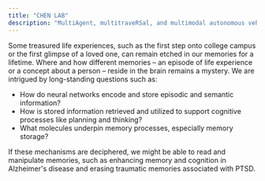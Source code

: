```yaml
---
title: "CHEN LAB"
description: "MultiAgent, multitraveRSal, and multimodal autonomous vehicle"
---
```


[//]: # (<span style="font-size:8em; font-weight: bold; color:#772583;">CHEN LAB</span>)

[//]: # (<span style="font-size:2em; font-weight: bold; color:#772583;">**M**ulti**A**gent, multitRaverSal, multimodal autonomous vehicle dataset</span>)
[//]: # (<span style="font-size:2em; font-weight: bold; color:#772583;">M</span><span style="font-size:2em; font-weight: bold;">ulti</span><span style="font-size:2em; font-weight: bold; color:#772583;">A</span><span style="font-size:2em; font-weight: bold;">gent, </span>)

[//]: # (<span style="font-size:2em; font-weight: bold;">multit</span><span style="font-size:2em; font-weight: bold; color:#772583;">R</span><span style="font-size:2em; font-weight: bold;">aver</span><span style="font-size:2em; font-weight: bold;color:#772583;">S</span><span style="font-size:2em; font-weight: bold;">al, </span>)

[//]: # (<span style="font-size:2em; font-weight: bold;">multimodal autonomous vehicle dataset</span>)

[//]: # (<span style="font-size:2em;">)

[//]: # ()
[//]: # (## Frankenstein's Mice Made Easy)

[//]: # ()
[//]: # (</span>)

[//]: # (---)

[//]: # (## - About Us -)

[//]: # (Large-scale datasets have fueled recent advancements in AI-based autonomous vehicle research. )

[//]: # (However, these datasets are usually collected from a single vehicle's one-time pass of a certain location, lacking multiagent interactions or repeated traversals of the same place. )

[//]: # (Such information could lead to transformative enhancements in autonomous vehicles' perception, prediction, and planning capabilities. )

[//]: # (To bridge this gap, in collaboration with the self-driving company May Mobility, we present the MARS dataset which unifies scenarios that enable MultiAgent, multitraveRSal, and multimodal autonomous vehicle research. )

[//]: # (More specifically, MARS is collected with a fleet of autonomous vehicles driving within a certain geographical area. )

[//]: # (Each vehicle has its own route and different vehicles may appear at nearby locations. )

[//]: # (Each vehicle is equipped with a LiDAR and surround-view RGB cameras. )

[//]: # (We curate two subsets in MARS: one facilitates collaborative driving with multiple vehicles simultaneously present at the same location, and the other enables memory retrospection through asynchronous traversals of the same location by multiple vehicles. )

[//]: # (We conduct experiments in place recognition and neural reconstruction. )

[//]: # (More importantly, MARS introduces new research opportunities and challenges such as multitraversal 3D reconstruction, multiagent perception, and unsupervised object discovery.)

[//]: # (<div class="pt-2 p-5 mt-2 rounded-xl backdrop-blur-2xl shadow-2xl">)

[//]: # (<span style="text-align: left;">)

[//]: # ()
[//]: # ([//]: # &#40;We are the Chen lab and in NYU School of Medicine and Nathan Kline institute,&#41;)
[//]: # ([//]: # &#40;located in midtown Manhattan overviewing the East River. We are recruiting student&#41;)
[//]: # ([//]: # &#40;volunteers to join our lab to study and engineer the brain.&#41;)
[//]: # ([//]: # &#40;&#41;)
[//]: # ([//]: # &#40;Our research aims to develop next-generation brain-computer interfaces for real-time&#41;)
[//]: # ([//]: # &#40;mind reading and modulation in the brain. &#41;)
[//]: # ([//]: # &#40;The experimental methods we use include large-scale neural recording, neural imaging,&#41;)
[//]: # ([//]: # &#40;optical neural modulation etc. &#41;)
[//]: # ([//]: # &#40;The computational methods we use include signal processing, machine learning, deep learning etc.&#41;)
[//]: # ([//]: # &#40;We are a highly cross-disciplinary team. Our members come from fields ranging from&#41;)
[//]: # ([//]: # &#40;electrical engineering, biomedical engineering, computer science, to neuroscience and&#41;)
[//]: # ([//]: # &#40;biology.&#41;)
[//]: # ()
[//]: # (Some treasured life experiences, such as the first step onto college campus or the first glimpse of)

[//]: # (a loved one, can remain etched in our memories for a lifetime. Where and how different)

[//]: # (memories – an episode of life experience or a concept about a person – reside in the brain)

[//]: # (remains a mystery. We are intrigued by long-standing questions such as:)

[//]: # ()
[//]: # (- How do neural networks encode and store episodic and semantic information?)

[//]: # (- How is stored information retrieved and utilized to support cognitive processes like)

[//]: # (planning and thinking?)

[//]: # (- What molecules underpin memory processes, especially memory storage?)

[//]: # ()
[//]: # (If these mechanisms are deciphered, we might be able to read and manipulate memories, such as)

[//]: # (enhancing memory and cognition in Alzheimer&#39;s disease and erasing traumatic memories)

[//]: # (associated with PTSD.)

[//]: # ()
[//]: # (</span>)

[//]: # (</div>)

Some treasured life experiences, such as the first step onto college campus or the first glimpse of
a loved one, can remain etched in our memories for a lifetime. Where and how different
memories – an episode of life experience or a concept about a person – reside in the brain
remains a mystery. We are intrigued by long-standing questions such as:

- How do neural networks encode and store episodic and semantic information?
- How is stored information retrieved and utilized to support cognitive processes like
planning and thinking?
- What molecules underpin memory processes, especially memory storage?

If these mechanisms are deciphered, we might be able to read and manipulate memories, such as
enhancing memory and cognition in Alzheimer&#39;s disease and erasing traumatic memories
associated with PTSD.


[//]: # (## – Can we decode and control the mind in real time? –)

[//]: # ()
[//]: # (<div class="pt-2 p-5 mt-2 rounded-xl backdrop-blur-2xl shadow-2xl">)

[//]: # (<span style="text-align: left">)

[//]: # ()
[//]: # (Join Us to Develop Next-Generation Brain-Computer Interfaces)

[//]: # ()
[//]: # (1&#41; You will grow into an expert in neural engineering, particularly brain-computer)

[//]: # (interface and neuroengineering-oriented embedded systems in a highly supportive)

[//]: # (environment with hands-on mentoring. Your work in the lab may develop into)

[//]: # (journal/conference publications or your thesis &#40;bachelor or Master’s&#41;.)

[//]: # (2&#41; You will receive our full support to advance your next-stage career, either for your)

[//]: # (PhD application or for your job-hunting in industry.)

[//]: # ()
[//]: # (Any currently enrolled NYU undergrad or graduate student may apply to work with us.)

[//]: # (If interested, please email Dr. Shuo Chen &#40;shuo.chen@nyulangone.org&#41; with your CV.)

[//]: # ()
[//]: # (</span>)

[//]: # (</div>)


